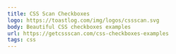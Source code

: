 ```yaml
---
title: CSS Scan Checkboxes
logo: https://toastlog.com/img/logos/cssscan.svg
body: Beautiful CSS checkboxes examples
url: https://getcssscan.com/css-checkboxes-examples
tags: css
---
```

